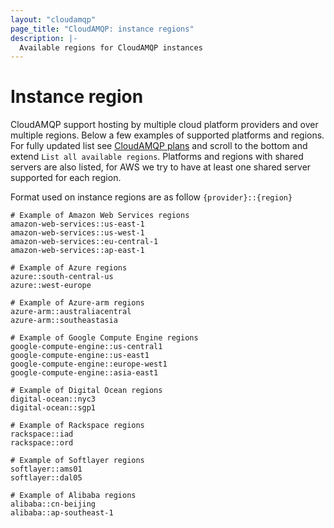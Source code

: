 ```yaml
---
layout: "cloudamqp"
page_title: "CloudAMQP: instance regions"
description: |-
  Available regions for CloudAMQP instances
---
```


# Instance region

CloudAMQP support hosting by multiple cloud platform providers and over multiple regions. Below a few examples of supported platforms and regions. For fully updated list see [CloudAMQP plans](https://www.cloudamqp.com/plans.html) and scroll to the bottom and extend `List all available regions`. Platforms and regions with shared servers are also listed, for AWS we try to have at least one shared server supported for each region.

Format used on instance regions are as follow `{provider}::{region}`

```hcl
# Example of Amazon Web Services regions
amazon-web-services::us-east-1
amazon-web-services::us-west-1
amazon-web-services::eu-central-1
amazon-web-services::ap-east-1

# Example of Azure regions
azure::south-central-us
azure::west-europe

# Example of Azure-arm regions
azure-arm::australiacentral
azure-arm::southeastasia

# Example of Google Compute Engine regions
google-compute-engine::us-central1
google-compute-engine::us-east1
google-compute-engine::europe-west1
google-compute-engine::asia-east1

# Example of Digital Ocean regions
digital-ocean::nyc3
digital-ocean::sgp1

# Example of Rackspace regions
rackspace::iad
rackspace::ord

# Example of Softlayer regions
softlayer::ams01
softlayer::dal05

# Example of Alibaba regions
alibaba::cn-beijing
alibaba::ap-southeast-1
```

